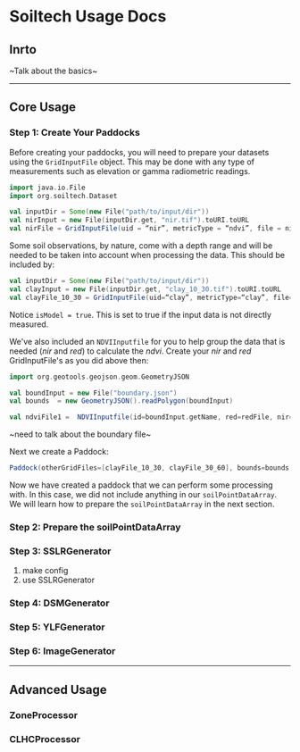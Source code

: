 # Soiltech Usage Docs

## Inrto

~Talk about the basics~

---

## Core Usage

### Step 1: Create Your Paddocks 

Before creating your paddocks, you will need to prepare your datasets using the `GridInputFile` object. This may be done with any type of measurements such as elevation or gamma radiometric readings. 


```scala
import java.io.File
import org.soiltech.Dataset

val inputDir = Some(new File("path/to/input/dir"))
val nirInput = new File(inputDir.get, "nir.tif").toURI.toURL
val nirFile = GridInputFile(uid = “nir”, metricType = “ndvi”, file = nirInput, fileType = MetricFormat.Tiff)
```

Some soil observations, by nature, come with a depth range and will be needed to be taken into account when processing the data. This should be included by:


```scala
val inputDir = Some(new File("path/to/input/dir"))
val clayInput = new File(inputDir.get, "clay_10_30.tif").toURI.toURL
val clayFile_10_30 = GridInputFile(uid=“clay”, metricType=“clay”, file=clayInput, fileType=MetricFormat.Tiff, depth=(10,30), isModel=true)
```

Notice `isModel = true`. This is set to true if the input data is not directly measured. 

We've also included an `NDVIInputfile` for you to help group the data that is needed (*nir* and *red*) to calculate the *ndvi*. Create your *nir* and *red* GridInputFile's as you did above then:

```scala
import org.geotools.geojson.geom.GeometryJSON

val boundInput = new File("boundary.json")
val bounds  = new GeometryJSON().readPolygon(boundInput)

val ndviFile1 =  NDVIInputfile(id=boundInput.getName, red=redFile, nir=nirFile, bounds=bounds)
```

~need to talk about the boundary file~

Next we create a Paddock:

```scala
Paddock(otherGridFiles=[clayFile_10_30, clayFile_30_60], bounds=bounds, soilPointDataArray=Seq(), ndviFile=[ndviFile1])
```

Now we have created a paddock that we can perform some processing with. In this case, we did not include anything in our `soilPointDataArray`. We will learn how to prepare the `soilPointDataArray` in the next section.

### Step 2: Prepare the soilPointDataArray

### Step 3: SSLRGenerator

1. make config
2. use SSLRGenerator

### Step 4: DSMGenerator

### Step 5: YLFGenerator

### Step 6: ImageGenerator

---

## Advanced Usage

### ZoneProcessor

### CLHCProcessor
